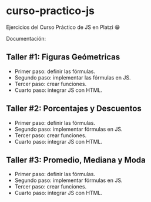 # curso-practico-js
Ejercicios del Curso Práctico de JS en Platzi 😁

Documentación:
## Taller #1: Figuras Geómetricas

- Primer paso: definir las fórmulas.
- Segundo paso: implementar las fórmulas en JS.
- Tercer paso: crear funciones.
- Cuarto paso: integrar JS con HTML.


## Taller #2: Porcentajes y Descuentos

- Primer paso: definir las fórmulas.
- Segundo paso: implementar fórmulas en JS.
- Tercer paso: crear funciones.
- Cuarto paso: integrar JS con HTML.


## Taller #3: Promedio, Mediana y Moda

- Primer paso: definir las fórmulas.
- Segundo paso: implementar fórmulas en JS.
- Tercer paso: crear funciones.
- Cuarto paso: integrar JS con HTML.